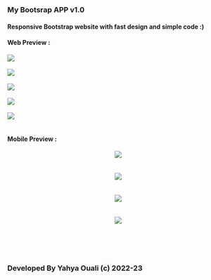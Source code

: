 <h3>My Bootsrap APP v1.0</h3>
<h4>Responsive Bootstrap website with fast design and simple code :) </h4>
<h4>Web Preview :</h4>



<img src="https://raw.githubusercontent.com/marshmelloyahya/bootstrap-App/main/cloud/readmepics/screenshot1.JPG"/>
<br></br>
<img src="https://raw.githubusercontent.com/marshmelloyahya/bootstrap-App/main/cloud/readmepics/screenshot2.JPG"/>
<br></br>
<img src="https://raw.githubusercontent.com/marshmelloyahya/bootstrap-App/main/cloud/readmepics/screenshot3.JPG"/>
<br></br>
<img src="https://raw.githubusercontent.com/marshmelloyahya/bootstrap-App/main/cloud/readmepics/screenshot4.JPG"/>
<br></br>
<img src="https://raw.githubusercontent.com/marshmelloyahya/bootstrap-App/main/cloud/readmepics/screenshot5.JPG"/>
<br></br>
<h4>Mobile Preview :</h4>
<center><img src="https://raw.githubusercontent.com/marshmelloyahya/bootstrap-App/main/cloud/readmepics/screenshot6.JPG"/></center>
<br></br>
<center><img src="https://raw.githubusercontent.com/marshmelloyahya/bootstrap-App/main/cloud/readmepics/screenshot7.JPG"/></center>
<br></br>
<center><img src="https://raw.githubusercontent.com/marshmelloyahya/bootstrap-App/main/cloud/readmepics/screenshot8.JPG"/></center>
<br></br>
<center><img src="https://raw.githubusercontent.com/marshmelloyahya/bootstrap-App/main/cloud/readmepics/screenshot9.JPG"/></center>
<br></br>
<br></br>
<h3>Developed By Yahya Ouali (c) 2022-23</h3>

